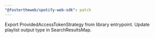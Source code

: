 ```yaml
---
"@fostertheweb/spotify-web-sdk": patch
---
```


Export ProvidedAccessTokenStrategy from library entrypoint.
Update playlist output type in SearchResultsMap.
